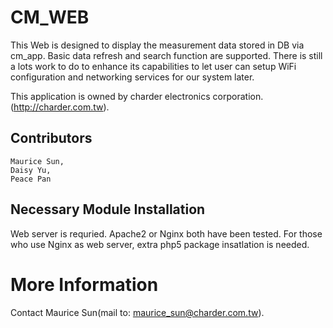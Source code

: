 CM_WEB
============
This Web is designed to display the measurement data stored in DB via cm_app.
Basic data refresh and search function are supported. There is still a lots work
to do to enhance its capabilities to let user can setup WiFi configuration and 
networking services for our system later. 

This application is owned by charder electronics corporation.(http://charder.com.tw). 

## Contributors


    Maurice Sun,
	Daisy Yu,
    Peace Pan

## Necessary Module Installation

Web server is requried. Apache2 or Nginx both have been tested. For those who use Nginx
as web server, extra php5 package insatlation is needed. 

# More Information

Contact Maurice Sun(mail to: maurice_sun@charder.com.tw).